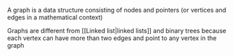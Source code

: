 A graph is a data structure consisting of nodes and pointers (or vertices and edges in a mathematical context)

Graphs are different from [[Linked list|linked lists]] and binary trees because each vertex can have more than two edges and point to any vertex in the graph